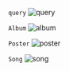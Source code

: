 `query`
![query](https://user-images.githubusercontent.com/3261849/208017581-cc6cc89e-7b09-42c4-94db-d19238fee4d3.png)

`Album`
![album](https://user-images.githubusercontent.com/3261849/208017597-e7e84e58-b19d-415f-b6eb-3ab8b3dd8573.png)

`Poster`
![poster](https://user-images.githubusercontent.com/3261849/208017595-d8230382-66ba-4522-ba62-d4c14dc74676.png)

`Song`
![song](https://user-images.githubusercontent.com/3261849/208020729-30b65e07-19ad-44a1-89ab-982aa275e245.png)
